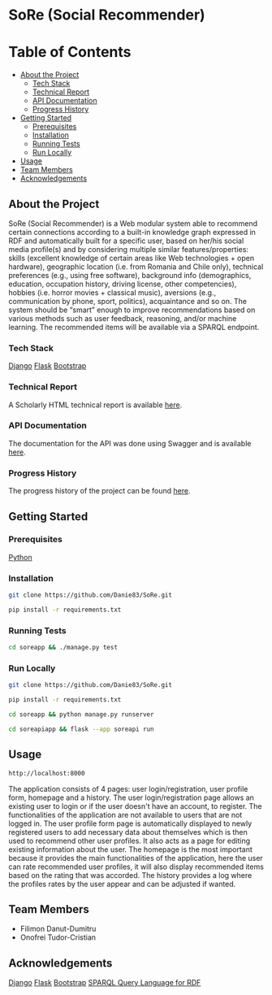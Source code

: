 # SoRe (Social Recommender)
# Table of Contents

- [About the Project](#about-the-project)
  * [Tech Stack](#tech-stack)
  * [Technical Report](#technical-report)
  * [API Documentation](#api-documentation)
  * [Progress History](#progress-history)
- [Getting Started](#getting-started)
  * [Prerequisites](#prerequisites)
  * [Installation](#installation)
  * [Running Tests](#running-tests)
  * [Run Locally](#run-locally)
- [Usage](#usage)
- [Team Members](#team-members)
- [Acknowledgements](#acknowledgements)

## About the Project
SoRe (Social Recommender) is a Web modular system able to recommend certain connections according to a built-in knowledge graph expressed in RDF and automatically built for a specific user, based on her/his social media profile(s) and by considering multiple similar features/properties: skills (excellent knowledge of certain areas like Web technologies + open hardware), geographic location (i.e. from Romania and Chile only), technical preferences (e.g., using free software), background info (demographics, education, occupation history, driving license, other competencies), hobbies (i.e. horror movies + classical music), aversions (e.g., communication by phone, sport, politics), acquaintance and so on. The system should be “smart” enough to improve recommendations based on various methods such as user feedback, reasoning, and/or machine learning. The recommended items will be available via a SPARQL endpoint.

<!-- TechStack -->
### Tech Stack
<a href="https://www.djangoproject.com">Django</a>
<a href="https://flask.palletsprojects.com/en/3.0.x/">Flask</a>
<a href="https://getbootstrap.com">Bootstrap</a>

### Technical Report
A Scholarly HTML technical report is available [here](docs/technical_report.html).

### API Documentation
The documentation for the API was done using Swagger and is available [here](docs/api/index.html).

### Progress History
The progress history of the project can be found [here](https://github.com/Danie83/SoRe/commits/main).

## Getting Started
### Prerequisites
<a href="https://www.python.org">Python</a>

### Installation
```bash
git clone https://github.com/Danie83/SoRe.git
```

```bash
pip install -r requirements.txt
```

### Running Tests
```bash
cd soreapp && ./manage.py test
```

### Run Locally
```bash
git clone https://github.com/Danie83/SoRe.git
```
```bash
pip install -r requirements.txt
```
```bash
cd soreapp && python manage.py runserver
```
```bash
cd soreapiapp && flask --app soreapi run
```

## Usage
```bash
http://localhost:8000
```
The application consists of 4 pages: user login/registration, user profile form, homepage and a history. The user login/registration page allows an existing user to login or if the user doesn't have an account, to register. The functionalities of the application are not available to users that are not logged in. The user profile form page is automatically displayed to newly registered users to add necessary data about themselves which is then used to recommend other user profiles. It also acts as a page for editing existing information about the user. The homepage is the most important because it provides the main functionalities of the application, here the user can rate recommended user profiles, it will also display recommended items based on the rating that was accorded. The history provides a log where the profiles rates by the user appear and can be adjusted if wanted.

## Team Members
* Filimon Danut-Dumitru
* Onofrei Tudor-Cristian

## Acknowledgements
<a href="https://www.djangoproject.com">Django</a>
<a href="https://flask.palletsprojects.com/en/3.0.x/">Flask</a>
<a href="https://getbootstrap.com">Bootstrap</a>
<a href="https://www.w3.org/TR/rdf-sparql-query/">SPARQL Query Language for RDF</a>

